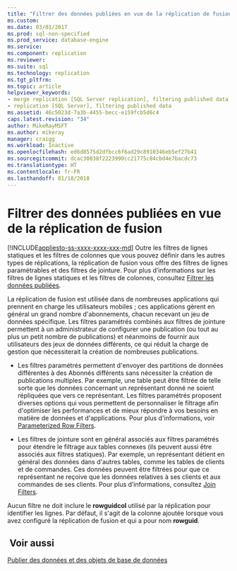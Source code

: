 ```yaml
---
title: "Filtrer des données publiées en vue de la réplication de fusion | Microsoft Docs"
ms.custom: 
ms.date: 03/01/2017
ms.prod: sql-non-specified
ms.prod_service: database-engine
ms.service: 
ms.component: replication
ms.reviewer: 
ms.suite: sql
ms.technology: replication
ms.tgt_pltfrm: 
ms.topic: article
helpviewer_keywords:
- merge replication [SQL Server replication], filtering published data
- replication [SQL Server], filtering published data
ms.assetid: 46c5023d-7a3b-4455-becc-e159fcb5d6c4
caps.latest.revision: "34"
author: MikeRayMSFT
ms.author: mikeray
manager: craigg
ms.workload: Inactive
ms.openlocfilehash: ed6d8575d2dfbcc6f6ad29c8910346eb5ef27b41
ms.sourcegitcommit: dcac30038f2223990cc21775c84cbd4e7bacdc73
ms.translationtype: HT
ms.contentlocale: fr-FR
ms.lasthandoff: 01/18/2018
---
```

# <a name="filter-published-data-for-merge-replication"></a>Filtrer des données publiées en vue de la réplication de fusion
[!INCLUDE[appliesto-ss-xxxx-xxxx-xxx-md](../../../includes/appliesto-ss-xxxx-xxxx-xxx-md.md)] Outre les filtres de lignes statiques et les filtres de colonnes que vous pouvez définir dans les autres types de réplications, la réplication de fusion vous offre des filtres de lignes paramétrables et des filtres de jointure. Pour plus d’informations sur les filtres de lignes statiques et les filtres de colonnes, consultez [Filtrer les données publiées](../../../relational-databases/replication/publish/filter-published-data.md).  
  
 La réplication de fusion est utilisée dans de nombreuses applications qui prennent en charge les utilisateurs mobiles ; ces applications gèrent en général un grand nombre d'abonnements, chacun recevant un jeu de données spécifique. Les filtres paramétrés combinés aux filtres de jointure permettent à un administrateur de configurer une publication (ou tout au plus un petit nombre de publications) et néanmoins de fournir aux utilisateurs des jeux de données différents, ce qui réduit la charge de gestion que nécessiterait la création de nombreuses publications.  
  
-   Les filtres paramétrés permettent d'envoyer des partitions de données différentes à des Abonnés différents sans nécessiter la création de publications multiples. Par exemple, une table peut être filtrée de telle sorte que les données concernant un représentant donné ne soient répliquées que vers ce représentant. Les filtres paramétrés proposent diverses options qui vous permettent de personnaliser le filtrage afin d'optimiser les performances et de mieux répondre à vos besoins en matière de données et d'applications. Pour plus d'informations, voir [Parameterized Row Filters](../../../relational-databases/replication/merge/parameterized-filters-parameterized-row-filters.md).  
  
-   Les filtres de jointure sont en général associés aux filtres paramétrés pour étendre le filtrage aux tables connexes (ils peuvent aussi être associés aux filtres statiques). Par exemple, un représentant détient en général des données dans d'autres tables, comme les tables de clients et de commandes. Ces données peuvent être filtrées pour que ce représentant ne reçoive que les données relatives à ses clients et aux commandes de ses clients. Pour plus d’informations, consultez [Join Filters](../../../relational-databases/replication/merge/join-filters.md).  
  
 Aucun filtre ne doit inclure le **rowguidcol** utilisé par la réplication pour identifier les lignes. Par défaut, il s'agit de la colonne ajoutée lorsque vous avez configuré la réplication de fusion et qui a pour nom **rowguid**.  
  
## <a name="see-also"></a> Voir aussi  
 [Publier des données et des objets de base de données](../../../relational-databases/replication/publish/publish-data-and-database-objects.md)  
  
  
